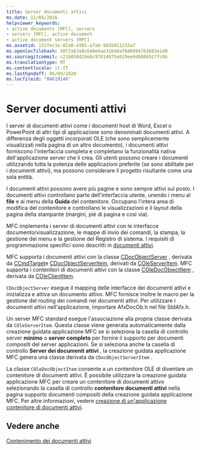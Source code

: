```yaml
---
title: Server documenti attivi
ms.date: 11/04/2016
helpviewer_keywords:
- active documents [MFC], servers
- servers [MFC], active document
- active document servers [MFC]
ms.assetid: 131fec1e-02a0-4305-a7ab-903b911232a7
ms.openlocfilehash: 58f2a63a8c640e6ae31640af680894763603e1d0
ms.sourcegitcommit: c21b05042debc97d14875e019ee9d698691ffc0b
ms.translationtype: MT
ms.contentlocale: it-IT
ms.lasthandoff: 06/09/2020
ms.locfileid: "84619146"
---
```

# <a name="active-document-servers"></a>Server documenti attivi

I server di documenti attivi come i documenti host di Word, Excel o PowerPoint di altri tipi di applicazione sono denominati documenti attivi. A differenza degli oggetti incorporati OLE (che sono semplicemente visualizzati nella pagina di un altro documento), i documenti attivi forniscono l'interfaccia completa e completano la funzionalità nativa dell'applicazione server che li crea. Gli utenti possono creare i documenti utilizzando tutta la potenza delle applicazioni preferite (se sono abilitate per i documenti attivi), ma possono considerare il progetto risultante come una sola entità.

I documenti attivi possono avere più pagine e sono sempre attivi sul posto. I documenti attivi controllano parte dell'interfaccia utente, unendo i menu al **file** e ai menu della **Guida** del contenitore. Occupano l'intera area di modifica del contenitore e controllano le visualizzazioni e il layout della pagina della stampante (margini, piè di pagina e così via).

MFC implementa i server di documenti attivi con le interfacce documento/visualizzazione, le mappe di invio dei comandi, la stampa, la gestione dei menu e la gestione del Registro di sistema. I requisiti di programmazione specifici sono descritti in [documenti attivi](active-documents.md).

MFC supporta i documenti attivi con la classe [CDocObjectServer](reference/cdocobjectserver-class.md) , derivata da [CCmdTarget](reference/ccmdtarget-class.md)e [CDocObjectServerItem](reference/cdocobjectserveritem-class.md), derivati da [COleServerItem](reference/coleserveritem-class.md). MFC supporta i contenitori di documenti attivi con la classe [COleDocObjectItem](reference/coledocobjectitem-class.md) , derivata da [COleClientItem](reference/coleclientitem-class.md).

`CDocObjectServer` esegue il mapping delle interfacce dei documenti attivi e inizializza e attiva un documento attivo. MFC fornisce inoltre le macro per la gestione del routing dei comandi nei documenti attivi. Per utilizzare i documenti attivi nell'applicazione, importare AfxDocOb.h nel file StdAfx.h.

Un server MFC standard esegue l'associazione alla propria classe derivata da `COleServerItem`. Questa classe viene generata automaticamente dalla creazione guidata applicazione MFC se si seleziona la casella di controllo server **minimo** o **server completo** per fornire il supporto per documenti compositi del server applicazioni. Se si seleziona anche la casella di controllo **Server dei documenti attivi** , la creazione guidata applicazione MFC genera una classe derivata da `CDocObjectServerItem` .

La classe `COleDocObjectItem` consente a un contenitore OLE di diventare un contenitore di documenti attivi. È possibile utilizzare la creazione guidata applicazione MFC per creare un contenitore di documenti attivo selezionando la casella di controllo **contenitore documenti attivi** nella pagina supporto documenti compositi della creazione guidata applicazione MFC. Per altre informazioni, vedere [creazione di un'applicazione contenitore di documenti attivi](creating-an-active-document-container-application.md).

## <a name="see-also"></a>Vedere anche

[Contenimento dei documenti attivi](active-document-containment.md)
